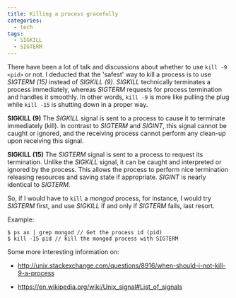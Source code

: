 ```yaml
---
title: Killing a process gracefully
categories:
  - tech
tags:
  - SIGKILL
  - SIGTERM
---
```


There have been a lot of talk and discussions about whether to use ``kill -9 <pid>`` or not. I deducted that the 'safest' way to kill a process is to use *SIGTERM (15)* instead of *SIGKILL (9)*. *SIGKILL* technically terminates a process immediately, whereas *SIGTERM* requests for process termination and handles it smoothly. In other words, ``kill -9`` is more like pulling the plug while ``kill -15`` is shutting down in a proper way.

**SIGKILL (9)**
The *SIGKILL* signal is sent to a process to cause it to terminate immediately (kill). In contrast to *SIGTERM* and *SIGINT*, this signal cannot be caught or ignored, and the receiving process cannot perform any clean-up upon receiving this signal.

**SIGKILL (15)**
The *SIGTERM* signal is sent to a process to request its termination. Unlike the *SIGKILL* signal, it can be caught and interpreted or ignored by the process. This allows the process to perform nice termination releasing resources and saving state if appropriate. *SIGINT* is nearly identical to *SIGTERM*.

So, if I would have to ``kill`` a *mongod* process, for instance, I would try *SIGTERM* first, and use *SIGKILL* if and only if *SIGTERM* fails, last resort.

Example:

```
$ ps ax | grep mongod // Get the process id (pid)
$ kill -15 pid // kill the mongod process with SIGTERM
```

Some more interesting information on:

* <a href="http://unix.stackexchange.com/questions/8916/when-should-i-not-kill-9-a-process" target="_blank">http://unix.stackexchange.com/questions/8916/when-should-i-not-kill-9-a-process</a>

* <a href="https://en.wikipedia.org/wiki/Unix_signal#List_of_signals" target="_blank">https://en.wikipedia.org/wiki/Unix_signal#List_of_signals</a>
